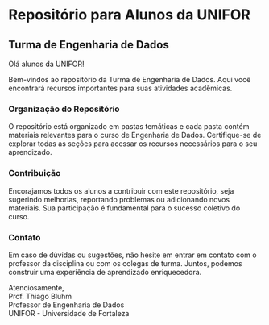 
<!DOCTYPE html>
<html lang="pt-br">
<head>
    <meta charset="UTF-8">
    <meta name="viewport" content="width=device-width, initial-scale=1.0">
    <title>Repositório para Alunos da UNIFOR - Turma de Engenharia de Dados</title>
</head>
<body>
    <h1>Repositório para Alunos da UNIFOR</h1>
    <h2>Turma de Engenharia de Dados</h2>
    <div>
    <p>Olá alunos da UNIFOR!</p>    
    <p>Bem-vindos ao repositório da Turma de Engenharia de Dados. Aqui você encontrará recursos importantes para suas atividades acadêmicas.</p>    
    <h3>Organização do Repositório</h3>    
    <p>O repositório está organizado em pastas temáticas e cada pasta contém materiais relevantes para o curso de Engenharia de Dados. Certifique-se de explorar todas as seções para acessar os recursos necessários para o seu aprendizado.</p>    
    <h3>Contribuição</h3>    
    <p>Encorajamos todos os alunos a contribuir com este repositório, seja sugerindo melhorias, reportando problemas ou adicionando novos materiais. Sua participação é fundamental para o sucesso coletivo do curso.</p>    
    <h3>Contato</h3>    
    <p>Em caso de dúvidas ou sugestões, não hesite em entrar em contato com o professor da disciplina ou com os colegas de turma. Juntos, podemos construir uma experiência de aprendizado enriquecedora.</p>    
    <p>Atenciosamente,<br>
    Prof. Thiago Bluhm<br>
    Professor de Engenharia de Dados<br>
    UNIFOR - Universidade de Fortaleza</p>
    </div>
</body>
</html>
